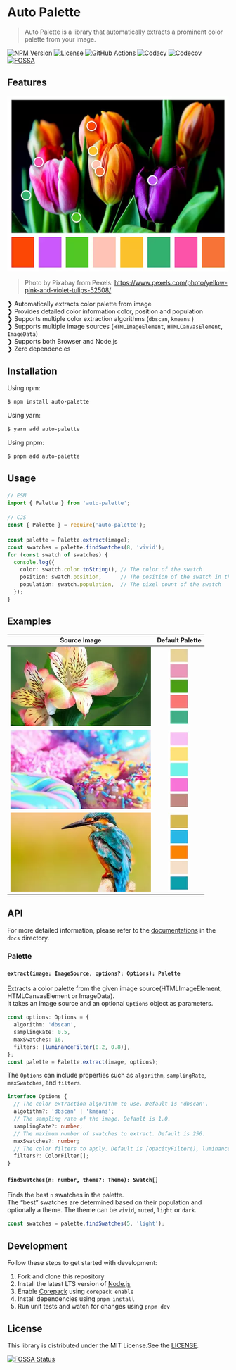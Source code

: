 # Auto Palette

> Auto Palette is a library that automatically extracts a prominent color palette from your image.

[![NPM Version](https://img.shields.io/npm/v/auto-palette)](https://www.npmjs.com/package/auto-palette)
[![License](https://img.shields.io/npm/l/auto-palette)](https://github.com/t28hub/auto-palette-ts/blob/main/LICENSE)
[![GitHub Actions](https://github.com/t28hub/auto-palette-ts/actions/workflows/build.yml/badge.svg)](https://github.com/t28hub/auto-palette-ts/actions/workflows/build.yml)
[![Codacy](https://app.codacy.com/project/badge/Grade/f133835017b04752aa3758dc62a8602e)](https://app.codacy.com/gh/t28hub/auto-palette-ts/dashboard?utm_source=gh&utm_medium=referral&utm_content=&utm_campaign=Badge_grade)
[![Codecov](https://codecov.io/gh/t28hub/auto-palette-ts/graph/badge.svg?token=F5obdWWvEt)](https://codecov.io/gh/t28hub/auto-palette-ts)
[![FOSSA](https://app.fossa.com/api/projects/custom%2B14538%2Fgithub.com%2Ft28hub%2Fauto-palette-ts.svg?type=shield&issueType=license)](https://app.fossa.com/projects/custom%2B14538%2Fgithub.com%2Ft28hub%2Fauto-palette-ts?ref=badge_shield&issueType=license)

## Features
![Color palette extracted from an image using Auto Palette](./docs/assets/screenshot.webp)
> Photo by Pixabay from Pexels: https://www.pexels.com/photo/yellow-pink-and-violet-tulips-52508/
 
❯ Automatically extracts color palette from image<br>
❯ Provides detailed color information color, position and population<br>
❯ Supports multiple color extraction algorithms (`dbscan`, `kmeans` )<br>
❯ Supports multiple image sources (`HTMLImageElement`, `HTMLCanvasElement`, `ImageData`)<br>
❯ Supports both Browser and Node.js<br>
❯ Zero dependencies<br>

## Installation
Using npm:
```bash
$ npm install auto-palette
```
Using yarn:
```bash
$ yarn add auto-palette
```
Using pnpm:
```bash
$ pnpm add auto-palette
```

## Usage
```ts
// ESM
import { Palette } from 'auto-palette';

// CJS
const { Palette } = require('auto-palette');

const palette = Palette.extract(image);
const swatches = palette.findSwatches(8, 'vivid');
for (const swatch of swatches) {
  console.log({
    color: swatch.color.toString(), // The color of the swatch
    position: swatch.position,      // The position of the swatch in the image
    population: swatch.population,  // The pixel count of the swatch
  });
}
```

## Examples

|                                                                      Source Image                                                                       |                                   Default Palette                                   |
|:-------------------------------------------------------------------------------------------------------------------------------------------------------:|:-----------------------------------------------------------------------------------:|
|    [![Two pink and green orchid flowers](./docs/assets/pexels-132468.webp)](https://www.pexels.com/photo/two-pink-and-green-orchid-flowers-132468/)     | ![Color palette extracted from an image](./docs/assets/pexels-132468-default.webp)  |
|          [![Closeup photo of doughnuts](./docs/assets/pexels-1191639.webp)](https://www.pexels.com/photo/closeup-photo-of-doughnuts-1191639/)           | ![Color palette extracted from an image](./docs/assets/pexels-1191639-default.webp) |
| [![Closeup photo of perched king fishier](./docs/assets/pexels-326900.webp)](https://www.pexels.com/photo/close-up-photo-of-perched-kingfisher-326900/) | ![Color palette extracted from an image](./docs/assets/pexels-326900-default.webp)  |

## API

For more detailed information, please refer to the [documentations](https://github.com/t28hub/auto-palette-ts/tree/main/docs) in the `docs` directory.

### Palette
#### `extract(image: ImageSource, options?: Options): Palette`
Extracts a color palette from the given image source(HTMLImageElement, HTMLCanvasElement or ImageData).  
It takes an image source and an optional `Options` object as parameters.
```ts
const options: Options = {
  algorithm: 'dbscan',
  samplingRate: 0.5,
  maxSwatches: 16,
  filters: [luminanceFilter(0.2, 0.8)],
};
const palette = Palette.extract(image, options);
```

The `Options` can include properties such as `algorithm`, `samplingRate`, `maxSwatches`, and `filters`.

```ts
interface Options {
  // The color extraction algorithm to use. Default is 'dbscan'.
  algotithm?: 'dbscan' | 'kmeans';
  // The sampling rate of the image. Default is 1.0.
  samplingRate?: number;
  // The maximum number of swatches to extract. Default is 256.
  maxSwatches?: number;
  // The color filters to apply. Default is [opacityFilter(), luminanceFilter()].
  filters?: ColorFilter[];
}
```

#### `findSwatches(n: number, theme?: Theme): Swatch[]`
Finds the best `n` swatches in the palette.  
The “best” swatches are determined based on their population and optionally a theme.
The theme can be `vivid`, `muted`, `light` or `dark`.
```ts
const swatches = palette.findSwatches(5, 'light');
```

## Development

Follow these steps to get started with development:

1. Fork and clone this repository
2. Install the latest LTS version of [Node.js](https://nodejs.org/en)
3. Enable [Corepack](https://github.com/nodejs/corepack) using `corepack enable`
4. Install dependencies using `pnpm install`
5. Run unit tests and watch for changes using `pnpm dev`

## License

This library is distributed under the MIT License.See the [LICENSE](https://github.com/t28hub/auto-palette-ts/blob/main/LICENSE).

[![FOSSA Status](https://app.fossa.com/api/projects/custom%2B14538%2Fgithub.com%2Ft28hub%2Fauto-palette-ts.svg?type=large&issueType=license)](https://app.fossa.com/projects/custom%2B14538%2Fgithub.com%2Ft28hub%2Fauto-palette-ts?ref=badge_large&issueType=license)
